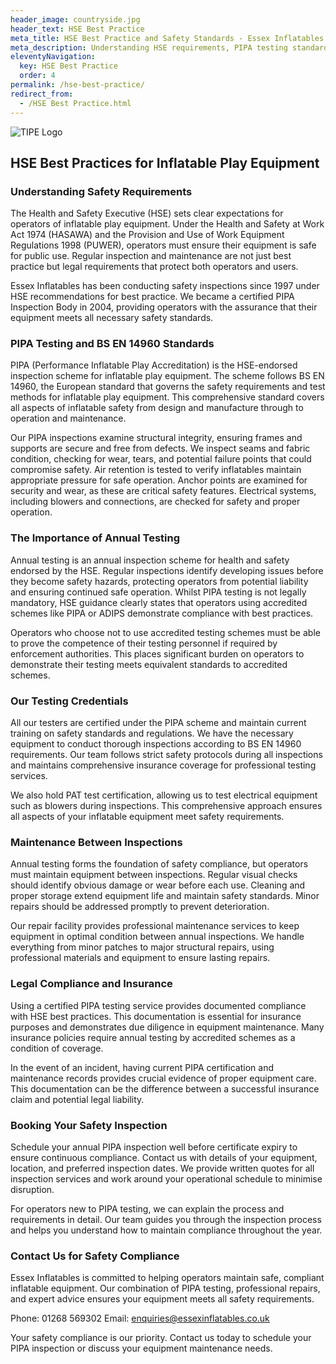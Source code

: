 ```yaml
---
header_image: countryside.jpg
header_text: HSE Best Practice
meta_title: HSE Best Practice and Safety Standards - Essex Inflatables
meta_description: Understanding HSE requirements, PIPA testing standards, and safety compliance for inflatable play equipment. BS EN 14960 standards and legal obligations explained.
eleventyNavigation:
  key: HSE Best Practice
  order: 4
permalink: /hse-best-practice/
redirect_from:
  - /HSE Best Practice.html
---
```

![TIPE Logo](/images/tipe-logo.jpg)

## HSE Best Practices for Inflatable Play Equipment

### Understanding Safety Requirements

The Health and Safety Executive (HSE) sets clear expectations for operators of inflatable play equipment. Under the Health and Safety at Work Act 1974 (HASAWA) and the Provision and Use of Work Equipment Regulations 1998 (PUWER), operators must ensure their equipment is safe for public use. Regular inspection and maintenance are not just best practice but legal requirements that protect both operators and users.

Essex Inflatables has been conducting safety inspections since 1997 under HSE recommendations for best practice. We became a certified PIPA Inspection Body in 2004, providing operators with the assurance that their equipment meets all necessary safety standards.

### PIPA Testing and BS EN 14960 Standards

PIPA (Performance Inflatable Play Accreditation) is the HSE-endorsed inspection scheme for inflatable play equipment. The scheme follows BS EN 14960, the European standard that governs the safety requirements and test methods for inflatable play equipment. This comprehensive standard covers all aspects of inflatable safety from design and manufacture through to operation and maintenance.

Our PIPA inspections examine structural integrity, ensuring frames and supports are secure and free from defects. We inspect seams and fabric condition, checking for wear, tears, and potential failure points that could compromise safety. Air retention is tested to verify inflatables maintain appropriate pressure for safe operation. Anchor points are examined for security and wear, as these are critical safety features. Electrical systems, including blowers and connections, are checked for safety and proper operation.

### The Importance of Annual Testing

Annual testing is an annual inspection scheme for health and safety endorsed by the HSE. Regular inspections identify developing issues before they become safety hazards, protecting operators from potential liability and ensuring continued safe operation. Whilst PIPA testing is not legally mandatory, HSE guidance clearly states that operators using accredited schemes like PIPA or ADIPS demonstrate compliance with best practices.

Operators who choose not to use accredited testing schemes must be able to prove the competence of their testing personnel if required by enforcement authorities. This places significant burden on operators to demonstrate their testing meets equivalent standards to accredited schemes.

### Our Testing Credentials

All our testers are certified under the PIPA scheme and maintain current training on safety standards and regulations. We have the necessary equipment to conduct thorough inspections according to BS EN 14960 requirements. Our team follows strict safety protocols during all inspections and maintains comprehensive insurance coverage for professional testing services.

We also hold PAT test certification, allowing us to test electrical equipment such as blowers during inspections. This comprehensive approach ensures all aspects of your inflatable equipment meet safety requirements.

### Maintenance Between Inspections

Annual testing forms the foundation of safety compliance, but operators must maintain equipment between inspections. Regular visual checks should identify obvious damage or wear before each use. Cleaning and proper storage extend equipment life and maintain safety standards. Minor repairs should be addressed promptly to prevent deterioration.

Our repair facility provides professional maintenance services to keep equipment in optimal condition between annual inspections. We handle everything from minor patches to major structural repairs, using professional materials and equipment to ensure lasting repairs.

### Legal Compliance and Insurance

Using a certified PIPA testing service provides documented compliance with HSE best practices. This documentation is essential for insurance purposes and demonstrates due diligence in equipment maintenance. Many insurance policies require annual testing by accredited schemes as a condition of coverage.

In the event of an incident, having current PIPA certification and maintenance records provides crucial evidence of proper equipment care. This documentation can be the difference between a successful insurance claim and potential legal liability.

### Booking Your Safety Inspection

Schedule your annual PIPA inspection well before certificate expiry to ensure continuous compliance. Contact us with details of your equipment, location, and preferred inspection dates. We provide written quotes for all inspection services and work around your operational schedule to minimise disruption.

For operators new to PIPA testing, we can explain the process and requirements in detail. Our team guides you through the inspection process and helps you understand how to maintain compliance throughout the year.

### Contact Us for Safety Compliance

Essex Inflatables is committed to helping operators maintain safe, compliant inflatable equipment. Our combination of PIPA testing, professional repairs, and expert advice ensures your equipment meets all safety requirements.

Phone: 01268 569302
Email: enquiries@essexinflatables.co.uk

Your safety compliance is our priority. Contact us today to schedule your PIPA inspection or discuss your equipment maintenance needs.